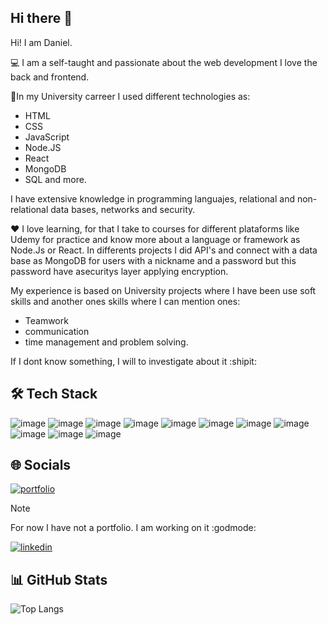 ## Hi there 👋

Hi! I am Daniel.

💻 I am a self-taught and passionate about the web development I love the back and frontend.

📝In my University carreer I used different technologies as:
+ HTML
+ CSS
+ JavaScript
+ Node.JS
+ React
+ MongoDB
+ SQL and more.

I have extensive knowledge in programming languajes, relational and non-relational data bases, networks and security.

❤ I love learning, for that I take to courses for different plataforms like Udemy for practice and know more about a language or framework as Node.Js or React. In differents projects I did API's and connect with a data base as MongoDB for users with a nickname and a password but this password have asecuritys layer applying encryption.

My experience is based on University projects where I have been use soft skills and another ones skills where I can mention ones: 
+ Teamwork
+ communication
+ time management and problem solving.

If I dont know something, I will to investigate about it :shipit:

## 🛠 Tech Stack
![image](https://img.shields.io/badge/Node%20js-339933?style=for-the-badge&logo=nodedotjs&logoColor=white) 
![image](https://img.shields.io/badge/JavaScript-323330?style=for-the-badge&logo=javascript&logoColor=F7DF1E)
![image](https://img.shields.io/badge/React-20232A?style=for-the-badge&logo=react&logoColor=61DAFB)
![image](https://img.shields.io/badge/HTML5-E34F26?style=for-the-badge&logo=html5&logoColor=white)
![image](https://img.shields.io/badge/CSS3-1572B6?style=for-the-badge&logo=css3&logoColor=white)
![image](https://img.shields.io/badge/MongoDB-4EA94B?style=for-the-badge&logo=mongodb&logoColor=white)
![image](https://img.shields.io/badge/Microsoft%20SQL%20Server-CC2927?style=for-the-badge&logo=microsoft%20sql%20server&logoColor=white)
![image](https://img.shields.io/badge/Astro-0C1222?style=for-the-badge&logo=astro&logoColor=FDFDFE)
![image](https://img.shields.io/badge/Postman-FF6C37?style=for-the-badge&logo=Postman&logoColor=white)
![image](https://img.shields.io/badge/GitHub-100000?style=for-the-badge&logo=github&logoColor=white)
![image](https://img.shields.io/badge/Visual_Studio_Code-0078D4?style=for-the-badge&logo=visual%20studio%20code&logoColor=white)


## 🌐 Socials
[![portfolio](https://img.shields.io/badge/my_portfolio-000?style=for-the-badge&logo=ko-fi&logoColor=white)](https://github.com/AnisanYT) 
> [!NOTE]
> For now I have not a portfolio. I am working on it :godmode:	

[![linkedin](https://img.shields.io/badge/linkedin-0A66C2?style=for-the-badge&logo=linkedin&logoColor=white)](https://www.linkedin.com/in/daniel-mejia-5559b3232/)

	


## 📊 GitHub Stats
![Top Langs](https://github-readme-stats.vercel.app/api/top-langs/?username=AnisanYT&layout=compact)
